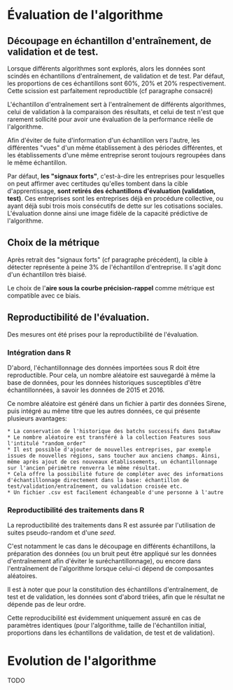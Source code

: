 

# Évaluation de l'algorithme
## Découpage en échantillon d'entraînement, de validation et de test. 

Lorsque différents algorithmes sont explorés, alors les données sont scindés en échantillons d'entraînement, de validation et de test.
Par défaut, les proportions de ces échantillons sont 60%, 20% et 20% respectivement. Cette scission est parfaitement reproductible (cf paragraphe consacré)

L'échantillon d'entraînement sert à l'entraînement de différents algorithmes, celui de validation à la comparaison des résultats, et celui de test n'est que rarement sollicité pour avoir une évaluation de la performance réelle de l'algorithme. 

Afin d'éviter de fuite d'information d'un échantillon vers l'autre, les différentes "vues" d'un même établissement à des périodes différentes, et les établissements d'une même entreprise seront toujours regroupées dans le même échantillon. 

Par défaut, **les "signaux forts"**, c'est-à-dire les entreprises pour lesquelles on peut affirmer avec certitudes qu'elles tombent dans la cible d'apprentissage, **sont retirés des échantillons d'évaluation (validation, test)**. 
Ces entreprises sont les entreprises déjà en procédure collective, ou ayant déjà subi trois mois consécutifs de dette sur les cotisations sociales. 
L'évaluation donne ainsi une image fidèle de la capacité prédictive de l'algorithme.

## Choix de la métrique
Après retrait des "signaux forts" (cf paragraphe précédent), la cible à détecter représente à peine 3% de l'échantillon d'entreprise. Il s'agit donc d'un échantillon très biaisé. 

Le choix de l'**aire sous la courbe précision-rappel** comme métrique est compatible avec ce biais. 

## Reproductibilité de l'évaluation. 

Des mesures ont été prises pour la reproductibilité de l'évaluation. 

### Intégration dans R
D'abord, l'échantillonnage des données importées sous R doit être reproductible. 
Pour cela, un nombre aléatoire est sauvegardé à même la base de données, pour les données historiques susceptibles d'être échantillonnées, à savoir les données de 2015 et 2016.

Ce nombre aléatoire est généré dans un fichier à partir des données Sirene, puis intégré au même titre que les autres données, ce qui présente plusieurs avantages:

    * La conservation de l'historique des batchs successifs dans DataRaw
    * Le nombre aléatoire est transféré à la collection Features sous l'intitulé "random_order"
    * Il est possible d'ajouter de nouvelles entreprises, par exemple issues de nouvelles régions, sans toucher aux anciens champs. Ainsi, même après ajout de ces nouveaux établissements, un échantillonnage sur l'ancien périmètre renverra le même résultat.
    * Cela offre la possibilité future de compléter avec des informations d'échantillonnage directement dans la base: échantillon de test/validation/entraînement, ou validation croisée etc. 
    * Un fichier .csv est facilement échangeable d'une personne à l'autre

### Reproductibilité des traitements dans R

La reproductibilité des traitements dans R est assurée par l'utilisation de suites pseudo-random et d'une *seed*. 

C'est notamment le cas dans le découpage en différents échantillons, la préparation des données (ou un bruit peut être appliqué sur les données d'entraînement afin d'éviter le suréchantillonnage), ou encore dans l'entraînement de l'algorithme lorsque celui-ci dépend de composantes aléatoires. 

Il est à noter que pour la constitution des échantillons d'entraînement, de test et de validation, les données sont d'abord triées, afin que le résultat ne dépende pas de leur ordre.

Cette reproducibilité est évidemment uniquement assuré en cas de paramètres identiques (pour l'algorithme, taille de l'échantillon initial, proportions dans les échantillons de validation, de test et de validation). 


# Evolution de l'algorithme

TODO